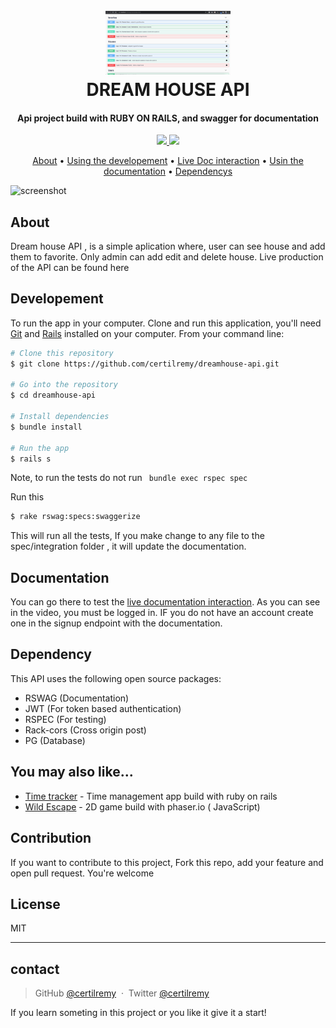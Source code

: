 
<h1 align="center">
  <br>
  <img src="./screen.png" alt="Markdownify" width="200">
  <br>
  DREAM HOUSE API
  <br>
</h1>

<h4 align="center">Api project build with RUBY ON RAILS, and swagger for documentation </h4>

<p align="center"> 
  <a href="https://twitter.com/certilremy">
      <img src="https://img.shields.io/badge/twitter-%E2%98%BC-1EAEDB.svg">
  </a>
  <a href="https://www.paypal.me/certilremy">
    <img src="https://img.shields.io/badge/$-donate-ff69b4.svg?maxAge=2592000&amp;style=flat">
  </a>
</p>

<p align="center">
  <a href="#about">About</a> •
  <a href="#developement">Using the developement</a> •
  <a href="https://dreamhouse-swagger.herokuapp.com/api-docs/index.html">Live Doc interaction</a> •
  <a href="#documentation">Usin the documentation</a> •
  <a href="#dependency">Dependencys</a>
</p>

![screenshot](./reamhouse.gif)

## About

Dream house API , is a simple aplication where, user can see house and add them to favorite. Only admin can add edit and delete house. Live production of the API can be found here


## Developement 

To run the app in your computer. Clone and run this application, you'll need [Git](https://git-scm.com) and [Rails](https://rubyonrails.org/) installed on your computer. From your command line:

```bash
# Clone this repository
$ git clone https://github.com/certilremy/dreamhouse-api.git

# Go into the repository
$ cd dreamhouse-api

# Install dependencies
$ bundle install

# Run the app
$ rails s

```
Note, to run the tests do not run  `` bundle exec rspec spec``

Run this 

```bash
$ rake rswag:specs:swaggerize
```

This will run all the tests, If you make change to any file to the spec/integration folder , it will update the documentation.

## Documentation

You can go there to test the [live documentation interaction](https://dreamhouse-swagger.herokuapp.com/api-docs/index.html). As you can see in the video, you must be logged in. IF you do not have an account create one in the signup endpoint with the documentation.

## Dependency

This API uses the following open source packages:

- RSWAG (Documentation)
- JWT (For token based authentication)
- RSPEC (For testing)
- Rack-cors (Cross origin post)
- PG (Database)

## You may also like...

- [Time tracker](https://github.com/certilremy/time_tracker) - Time management app build with ruby on rails
- [Wild Escape](https://github.com/certilremy/wild_escape) - 2D game build with phaser.io ( JavaScript)

## Contribution
If you want to contribute to this project, Fork this repo, add your feature and open pull request. You're welcome

## License

MIT

---

## contact

> GitHub [@certilremy](https://github.com/certilremy) &nbsp;&middot;&nbsp;
> Twitter [@certilremy](https://twitter.com/certilremy)

If you learn someting in this project or you like it give it a start!
